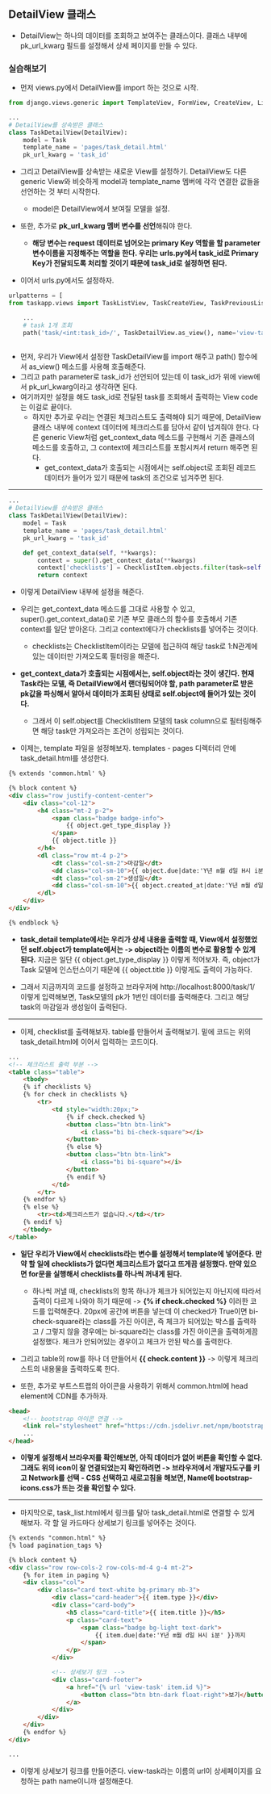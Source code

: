 ## DetailView 클래스
- DetailView는 하나의 데이터를 조회하고 보여주는 클래스이다. 클래스 내부에 pk_url_kwarg 필드를 설정해서 상세 페이지를 만들 수 있다.


### 실습해보기
- 먼저 views.py에서 DetailView를 import 하는 것으로 시작.
```python
from django.views.generic import TemplateView, FormView, CreateView, ListView, DetailView

...
# DetailView를 상속받은 클래스
class TaskDetailView(DetailView):
    model = Task
    template_name = 'pages/task_detail.html'
    pk_url_kwarg = 'task_id'


```


- 그리고 DetailView를 상속받는 새로운 View를 설정하기. DetailView도 다른 generic View와 비슷하게 model과 template_name 멤버에 각각 연결한 값들을 선언하는 것 부터 시작한다.
  - model은 DetailView에서 보여질 모델을 설정.
- 또한, 추가로 **pk_url_kwarg 멤버 변수를 선언**해줘야 한다.
  - **해당 변수는 request 데이터로 넘어오는 primary Key 역할을 할 parameter 변수이름을 지정해주는 역할을 한다. 우리는 urls.py에서 task_id로 Primary Key가 전달되도록 처리할 것이기 때문에 task_id로 
    설정하면 된다.**
    
    
- 이어서 urls.py에서도 설정하자.
```python
urlpatterns = [
from taskapp.views import TaskListView, TaskCreateView, TaskPreviousListView, TaskDetailView

    ...
    # task 1개 조회
    path('task/<int:task_id>/', TaskDetailView.as_view(), name='view-task'),
    
``` 
 
- 먼저, 우리가 View에서 설정한 TaskDetailView를 import 해주고 path() 함수에서 as_view() 메소드를 사용해 호출해준다.
- 그리고 path parameter로 task_id가 선언되어 있는데 이 task_id가 위에 view에서 pk_url_kwarg이라고 생각하면 된다.
- 여기까지만 설정을 해도 task_id로 전달된 task를 조회해서 출력하는 View code는 이걸로 끝이다.
  - 하지만 추가로 우리는 연결된 체크리스트도 출력해야 되기 때문에, DetailView 클래스 내부에 context 데이터에 체크리스트를 담아서 같이 넘겨줘야 한다. 다른 generic View처럼 get_context_data 메소드를 
    구현해서 기존 클래스의 메소드를 호출하고, 그 context에 체크리스트를 포함시켜서 return 해주면 된다.
    - get_context_data가 호출되는 시점에서는 self.object로 조회된 레코드 데이터가 들어가 있기 때문에 task의 조건으로 넘겨주면 된다.

* * *
```python
...
# DetailView를 상속받은 클래스
class TaskDetailView(DetailView):
    model = Task
    template_name = 'pages/task_detail.html'
    pk_url_kwarg = 'task_id'

    def get_context_data(self, **kwargs):
        context = super().get_context_data(**kwargs)
        context['checklists'] = ChecklistItem.objects.filter(task=self.object).all()
        return context
```

- 이렇게 DetailView 내부에 설정을 해준다.
- 우리는 get_context_data 메소드를 그대로 사용할 수 있고, super().get_context_data()로 기존 부모 클래스의 함수를 호출해서 기존 context를 일단 받아온다. 그리고 context에다가 checklists를 
  넣어주는 것이다.
  - checklists는 ChecklistItem이라는 모델에 접근하여 해당 task로 1:N관계에 있는 데이터만 가져오도록 필터링을 해준다.

- **get_context_data가 호출되는 시점에서는, self.object라는 것이 생긴다. 현재 Task라는 모델, 즉 DetailView에서 랜더링되어야 할, path parameter로 받은 pk값을 파싱해서 알아서 데이터가 조회된 상태로 self.object에 들어가 있는 것이다.**
  - 그래서 이 self.object를 ChecklistItem 모델의 task column으로 필터링해주면 해당 task만 가져오라는 조건이 성립되는 것이다.


- 이제는, template 파일을 설정해보자. templates - pages 디렉터리 안에 task_detail.html를 생성한다.
```html
{% extends 'common.html' %}

{% block content %}
<div class="row justify-content-center">
    <div class="col-12">
        <h4 class="mt-2 p-2">
            <span class="badge badge-info">
                {{ object.get_type_display }}
            </span>
            {{ object.title }}
        </h4>
        <dl class="row mt-4 p-2">
            <dt class="col-sm-2">마감일</dt>
            <dd class="col-sm-10">{{ object.due|date:'Y년 m월 d일 H시 i분' }}</dd>
            <dt class="col-sm-2">생성일</dt>
            <dd class="col-sm-10">{{ object.created_at|date:'Y년 m월 d일 H시 i분' }}</dd>
        </dl>
    </div>
</div>

{% endblock %}
```

- **task_detail template에서는 우리가 상세 내용을 출력할 때, View에서 설정했었던 self.object가 template에서는 -> object라는 이름의 변수로 활용할 수 있게 된다.** 지금은 일단 {{ object.get_type_display }} 이렇게 적어보자. 즉, object가 Task 모델에 인스턴스이기 때문에 {{ object.title }} 이렇게도 출력이 가능하다.

- 그래서 지금까지의 코드를 설정하고 브라우저에 http://localhost:8000/task/1/ 이렇게 입력해보면, Task모델의 pk가 1번인 데이터를 출력해준다. 그리고 해당 task의 마감일과 생성일이 출력된다.

* * *
- 이제, checklist를 출력해보자. table를 만들어서 출력해보기. 밑에 코드는 위의 task_detail.html에 이어서 입력하는 코드이다.
```html
...
<!-- 체크리스트 출력 부분 -->
<table class="table">
    <tbody>
    {% if checklists %}
    {% for check in checklists %}
        <tr>
            <td style="width:20px;">
                {% if check.checked %}
                <button class="btn btn-link">
                    <i class="bi bi-check-square"></i>
                </button>
                {% else %}
                <button class="btn btn-link">
                    <i class="bi bi-square"></i>
                </button>
                {% endif %}
            </td>
        </tr>
    {% endfor %}
    {% else %}
        <tr><td>체크리스트가 없습니다.</td></tr>
    {% endif %}
    </tbody>
</table>
```

- **일단 우리가 View에서 checklists라는 변수를 설정해서 template에 넣어준다. 만약 할 일에 checklists가 없다면 체크리스트가 없다고 뜨게끔 설정했다. 만약 있으면 for문을 실행해서 checklists를 하나씩 꺼내게 된다.**
  - 하나씩 꺼낼 때, checklists의 항목 하나가 체크가 되어있는지 아닌지에 따라서 출력이 다르게 나와야 하기 때문에 -> **{% if check.checked %}** 이러한 코드를 입력해준다. 20px에 공간에 버튼을 넣는데 이 checked가 True이면 bi-check-square라는 class를 가진 아이콘, 즉 체크가 되어있는 박스를 출력하고 / 그렇지 않을 경우에는 bi-square라는 class를 가진 아이콘을 출력하게끔 설정했다. 체크가 안되어있는 경우이고 체크가 안된 박스를 출력한다.

- 그리고 table의 row를 하나 더 만들어서 **{{ check.content }}** -> 이렇게 체크리스트의 내용물을 출력하도록 한다.

- 또한, 추가로 부트스트랩의 아이콘을 사용하기 위해서 common.html에 head element에 CDN를 추가하자.
```html
<head>
    <!-- bootstrap 아이콘 연결 -->
    <link rel="stylesheet" href="https://cdn.jsdelivr.net/npm/bootstrap-icons@1.5.0/font/bootstrap-icons.css">
    ...
</head>
```

- **이렇게 설정해서 브라우저를 확인해보면, 아직 데이터가 없어 버튼을 확인할 수 없다. 그래도 위의 icon이 잘 연결되었는지 확인하려면 -> 브라우저에서 개발자도구를 키고 Network를 선택 - CSS 선택하고 새로고침을 해보면, Name에 bootstrap-icons.css가 뜨는 것을 확인할 수 있다.**

* * *
- 마지막으로, task_list.html에서 링크를 달아 task_detail.html로 연결할 수 있게 해보자. 각 할 일 카드마다 상세보기 링크를 넣어주는 것이다.
```html
{% extends "common.html" %}
{% load pagination_tags %}

{% block content %}
<div class="row row-cols-2 row-cols-md-4 g-4 mt-2">
    {% for item in paging %}
    <div class="col">
        <div class="card text-white bg-primary mb-3">
            <div class="card-header">{{ item.type }}</div>
            <div class="card-body">
                <h5 class="card-title">{{ item.title }}</h5>
                <p class="card-text">
                    <span class="badge bg-light text-dark">
                        {{ item.due|date:'Y년 m월 d일 H시 i분' }}까지
                    </span> 
                </p>
            </div>

            <!-- 상세보기 링크  -->
            <div class="card-footer">
                <a href="{% url 'view-task' item.id %}">
                    <button class="btn btn-dark float-right">보기</button>
                </a>
            </div>
        </div>
    </div>
    {% endfor %}
</div>

...
```

- 이렇게 상세보기 링크를 만들어준다. view-task라는 이름의 url이 상세페이지를 요청하는 path name이니까 설정해준다.


